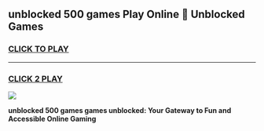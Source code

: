 
## unblocked 500 games Play Online 👋 Unblocked Games
<h3>
<a href="https://premium.freeplayer.one?title=unblocked_500_games&ref=19F">CLICK TO PLAY</a></h3>
<hr>

<h3>
<a href="https://premium.freeplayer.one?title=unblocked_500_games&ref=19F">CLICK 2 PLAY</a>
  
</h3>

<a href="https://premium.freeplayer.one?title=unblocked_500_games&ref=19F"><img src="https://clearcache.store/games.png"></a>


**unblocked 500 games games unblocked: Your Gateway to Fun and Accessible Online Gaming**
